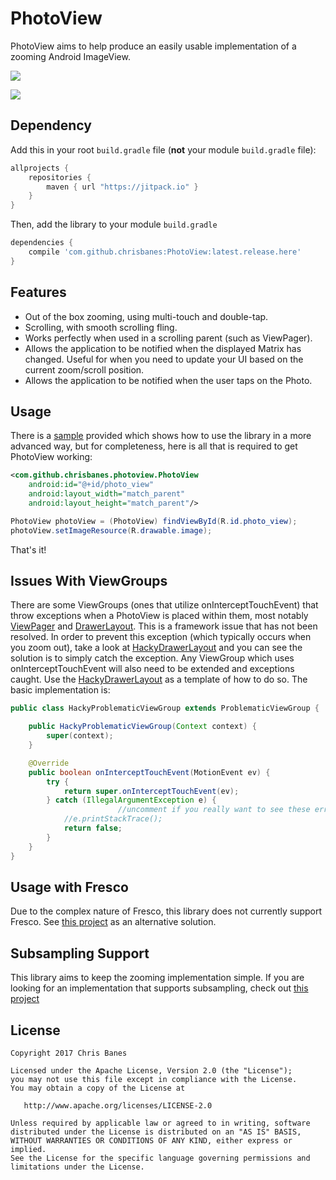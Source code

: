 # PhotoView
PhotoView aims to help produce an easily usable implementation of a zooming Android ImageView.

[![](https://jitpack.io/v/devjn/PhotoView.svg)](https://jitpack.io/#devjn/PhotoView)

[![](https://jitpack.io/v/devjn/PhotoView.svg)](https://jitpack.io/#devjn/PhotoView:photoview:v2.1.3)

## Dependency

Add this in your root `build.gradle` file (**not** your module `build.gradle` file):

```gradle
allprojects {
	repositories {
        maven { url "https://jitpack.io" }
    }
}
```

Then, add the library to your module `build.gradle`
```gradle
dependencies {
    compile 'com.github.chrisbanes:PhotoView:latest.release.here'
}
```

## Features
- Out of the box zooming, using multi-touch and double-tap.
- Scrolling, with smooth scrolling fling.
- Works perfectly when used in a scrolling parent (such as ViewPager).
- Allows the application to be notified when the displayed Matrix has changed. Useful for when you need to update your UI based on the current zoom/scroll position.
- Allows the application to be notified when the user taps on the Photo.

## Usage
There is a [sample](https://github.com/chrisbanes/PhotoView/tree/master/sample) provided which shows how to use the library in a more advanced way, but for completeness, here is all that is required to get PhotoView working:
```xml
<com.github.chrisbanes.photoview.PhotoView
    android:id="@+id/photo_view"
    android:layout_width="match_parent"
    android:layout_height="match_parent"/>
```
```java
PhotoView photoView = (PhotoView) findViewById(R.id.photo_view);
photoView.setImageResource(R.drawable.image);
```
That's it!

## Issues With ViewGroups
There are some ViewGroups (ones that utilize onInterceptTouchEvent) that throw exceptions when a PhotoView is placed within them, most notably [ViewPager](http://developer.android.com/reference/android/support/v4/view/ViewPager.html) and [DrawerLayout](https://developer.android.com/reference/android/support/v4/widget/DrawerLayout.html). This is a framework issue that has not been resolved. In order to prevent this exception (which typically occurs when you zoom out), take a look at [HackyDrawerLayout](https://github.com/chrisbanes/PhotoView/blob/master/sample/src/main/java/uk/co/senab/photoview/sample/HackyDrawerLayout.java) and you can see the solution is to simply catch the exception. Any ViewGroup which uses onInterceptTouchEvent will also need to be extended and exceptions caught. Use the [HackyDrawerLayout](https://github.com/chrisbanes/PhotoView/blob/master/sample/src/main/java/uk/co/senab/photoview/sample/HackyDrawerLayout.java) as a template of how to do so. The basic implementation is:
```java
public class HackyProblematicViewGroup extends ProblematicViewGroup {

    public HackyProblematicViewGroup(Context context) {
        super(context);
    }

    @Override
    public boolean onInterceptTouchEvent(MotionEvent ev) {
        try {
            return super.onInterceptTouchEvent(ev);
        } catch (IllegalArgumentException e) {
						//uncomment if you really want to see these errors
            //e.printStackTrace();
            return false;
        }
    }
}
```

## Usage with Fresco
Due to the complex nature of Fresco, this library does not currently support Fresco. See [this project](https://github.com/ongakuer/PhotoDraweeView) as an alternative solution.

## Subsampling Support
This library aims to keep the zooming implementation simple. If you are looking for an implementation that supports subsampling, check out [this project](https://github.com/davemorrissey/subsampling-scale-image-view)

License
--------

    Copyright 2017 Chris Banes

    Licensed under the Apache License, Version 2.0 (the "License");
    you may not use this file except in compliance with the License.
    You may obtain a copy of the License at

       http://www.apache.org/licenses/LICENSE-2.0

    Unless required by applicable law or agreed to in writing, software
    distributed under the License is distributed on an "AS IS" BASIS,
    WITHOUT WARRANTIES OR CONDITIONS OF ANY KIND, either express or implied.
    See the License for the specific language governing permissions and
    limitations under the License.
